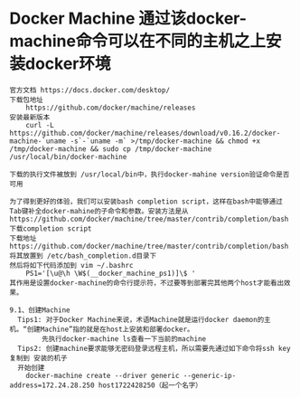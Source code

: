 # Docker Machine 通过该docker-machine命令可以在不同的主机之上安装docker环境
    官方文档 https://docs.docker.com/desktop/
    下载包地址
        https://github.com/docker/machine/releases
    安装最新版本
        curl -L https://github.com/docker/machine/releases/download/v0.16.2/docker-machine-`uname -s`-`uname -m` >/tmp/docker-machine && chmod +x /tmp/docker-machine && sudo cp /tmp/docker-machine /usr/local/bin/docker-machine
    
    下载的执行文件被放到 /usr/local/bin中，执行docker-mahine version验证命令是否可用

    为了得到更好的体验，我们可以安装bash completion script，这样在bash中能够通过Tab键补全docker-mahine的子命令和参数。安装方法是从https://github.com/docker/machine/tree/master/contrib/completion/bash下载completion script
    下载地址 https://github.com/docker/machine/tree/master/contrib/completion/bash
    将其放置到 /etc/bash_completion.d目录下
    然后将如下代码添加到 vim ~/.bashrc
        PS1='[\u@\h \W$(__docker_machine_ps1)]\$ '
    其作用是设置docker-machine的命令行提示符，不过要等到部署完其他两个host才能看出效果。  

    9.1、创建Machine
      Tips1: 对于Docker Machine来说，术语Machine就是运行docker daemon的主机。“创建Machine”指的就是在host上安装和部署docker。
            先执行docker-machine ls查看一下当前的machine
      Tips2: 创建machine要求能够无密码登录远程主机，所以需要先通过如下命令将ssh key复制到 安装的机子
      开始创建
        docker-machine create --driver generic --generic-ip-address=172.24.28.250 host1722428250（起一个名字）